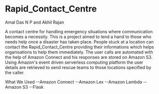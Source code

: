 # Rapid_Contact_Centre
Amal Das N P and Akhil Rajan

A contact centre for handling emergency situations where communication becomes a necessity.
This is a project aimed to lend a hand to those who needs help once a disaster has taken place.
People stuck at a location can contact the Rapid_Contact_Centre providing their informations which helps organisations to help them immediately.
The user calls are automated with the help of Amazon Connect and his responses are stored on Amazon S3.
Using Amazon's event driven serverless computing platform the user details are retrieved to send rescue teams to those locations specified by the caller.


What We Used
--Amazon Connect
--Amazon Lex
--Amazon Lambda
--Amazon S3
--Flask

